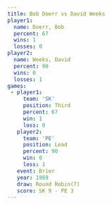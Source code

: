```yaml
---
title: Bob Doerr vs David Weeks
player1:            
  name: Doerr, Bob  
  percent: 67       
  wins: 1           
  losses: 0         
player2:            
  name: Weeks, David
  percent: 90       
  wins: 0           
  losses: 1         
games:
 - player1:         
     team: 'SK'     
     position: Third
     percent: 67    
     win: 1         
     loss: 0        
   player2:        
     team: 'PE'    
     position: Lead
     percent: 90   
     win: 0        
     loss: 1       
   event: Brier        
   year: 1989          
   draw: Round Robin(7)
   score: SK 9 - PE 3  
---
```

